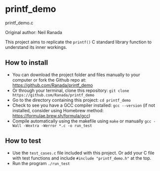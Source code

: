 # printf_demo
printf_demo.c

Original author: Neil Ranada

This project aims to replicate the `printf()` C standard library function to understand its inner workings.

## How to install

- You can download the project folder and files manually to your computer or fork the Github repo at: 
https://github.com/Ranada/printf_demo
- Or through your terminal, clone this repository: `git clone https://github.com/Ranada/printf_demo`
- Go to the directory containing this project: `cd printf_demo`
- Check to see you have a GCC compiler installed: `gcc --version` (if not installed, consider using Homebrew method: https://formulae.brew.sh/formula/gcc)
- Compile automatically using the makefile using `make` or manually `gcc -Wall -Wextra -Werror *.c -o run_test`

## How to test
- Use the `test_cases.c` file included with this project. Or add your C file with test functions and include `#include "printf_demo.h"` at the top.
- Run the program `./run_test`
